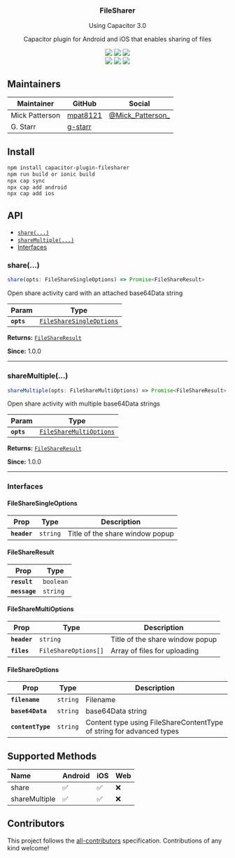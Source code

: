 <h3 align="center">FileSharer</h3>
<p align="center">Using Capacitor 3.0</p>


<p align="center">
Capacitor plugin for Android and iOS that enables sharing of files
</p>

<p align="center">
  <img src="https://img.shields.io/maintenance/yes/2021?style=flat-square" />
  <a href="https://github.com/mpat8121/capacitor-plugin-filesharer/actions?query=workflow%3A%22CI%22"><img src="https://img.shields.io/github/workflow/status/mpat8121/capacitor-plugin-filesharer/CI?style=flat-square" /></a>
  <a href="https://www.npmjs.com/package/capacitor-plugin-filesharer"><img src="https://img.shields.io/npm/l/capacitor-plugin-filesharer?style=flat-square" /></a>
<br>
  <a href="https://www.npmjs.com/package/capacitor-plugin-filesharer"><img src="https://img.shields.io/npm/dw/capacitor-plugin-filesharer?style=flat-square" /></a>
  <a href="https://www.npmjs.com/package/capacitor-plugin-filesharer"><img src="https://img.shields.io/npm/v/capacitor-plugin-filesharer?style=flat-square" /></a>
<!-- ALL-CONTRIBUTORS-BADGE:START - Do not remove or modify this section -->
<a href="#contributors-"><img src="https://img.shields.io/badge/all%20contributors-2-orange?style=flat-square" /></a>
<!-- ALL-CONTRIBUTORS-BADGE:END -->
</p>

## Maintainers

| Maintainer        | GitHub                                    | Social |
| ----------------- | ----------------------------------------- | ------------------------------------------------------- |
| Mick Patterson    | [mpat8121](https://github.com/mpat8121)   | [@Mick_Patterson_](https://twitter.com/Mick_Patterson_) |
| G. Starr          | [g-starr](https://github.com/g-starr)     |                                                         |

## Install

```bash
npm install capacitor-plugin-filesharer
npm run build or ionic build
npx cap sync
npx cap add android
npx cap add ios
```

## API

<docgen-index>

* [`share(...)`](#share)
* [`shareMultiple(...)`](#sharemultiple)
* [Interfaces](#interfaces)

</docgen-index>

<docgen-api>
<!--Update the source file JSDoc comments and rerun docgen to update the docs below-->

### share(...)

```typescript
share(opts: FileShareSingleOptions) => Promise<FileShareResult>
```

Open share activity card with an attached base64Data string

| Param      | Type                                                                      |
| ---------- | ------------------------------------------------------------------------- |
| **`opts`** | <code><a href="#filesharesingleoptions">FileShareSingleOptions</a></code> |

**Returns:** <code><a href="#FileShareResult">FileShareResult</a></code>

**Since:** 1.0.0

--------------------


### shareMultiple(...)

```typescript
shareMultiple(opts: FileShareMultiOptions) => Promise<FileShareResult>
```

Open share activity with multiple base64Data strings

| Param      | Type                                                                    |
| ---------- | ----------------------------------------------------------------------- |
| **`opts`** | <code><a href="#filesharemultioptions">FileShareMultiOptions</a></code> |

**Returns:** <code><a href="#FileShareResult">FileShareResult</a></code>

**Since:** 1.0.0

--------------------


### Interfaces


#### FileShareSingleOptions

| Prop         | Type                | Description                     |
| ------------ | ------------------- | ------------------------------- |
| **`header`** | <code>string</code> | Title of the share window popup |


#### FileShareResult

| Prop          | Type                 |
| ------------- | -------------------- |
| **`result`**  | <code>boolean</code> |
| **`message`** | <code>string</code>  |


#### FileShareMultiOptions

| Prop         | Type                                | Description                     |
| ------------ | ----------------------------------- | ------------------------------- |
| **`header`** | <code>string</code>                 | Title of the share window popup |
| **`files`**  | <code>FileShareOptions[]</code>     | Array of files for uploading    |


#### FileShareOptions

| Prop              | Type                | Description                                                          |
| ----------------- | ------------------- | -------------------------------------------------------------------- |
| **`filename`**    | <code>string</code> | Filename                                                             |
| **`base64Data`**  | <code>string</code> | base64Data string                                                    |
| **`contentType`** | <code>string</code> | Content type using FileShareContentType of string for advanced types |

</docgen-api>


## Supported Methods

| Name                    | Android | iOS | Web |
| :---------------------- | :------ | :-- | :-- |
| share                   | ✅      | ✅ | ❌ |
| shareMultiple           | ✅      | ✅ | ❌ |

## Contributors

This project follows the [all-contributors](https://github.com/all-contributors/all-contributors) specification. Contributions of any kind welcome!